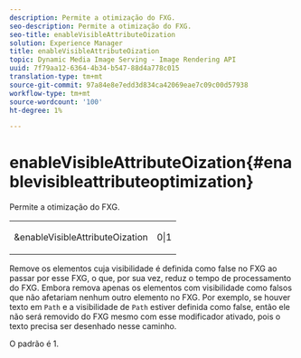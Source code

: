 ```yaml
---
description: Permite a otimização do FXG.
seo-description: Permite a otimização do FXG.
seo-title: enableVisibleAttributeOization
solution: Experience Manager
title: enableVisibleAttributeOization
topic: Dynamic Media Image Serving - Image Rendering API
uuid: 7f79aa12-6364-4b34-b547-88d4a778c015
translation-type: tm+mt
source-git-commit: 97a84e8e7edd3d834ca42069eae7c09c00d57938
workflow-type: tm+mt
source-wordcount: '100'
ht-degree: 1%

---
```



# enableVisibleAttributeOization{#enablevisibleattributeoptimization}

Permite a otimização do FXG.

<table id="simpletable_FDE0D8786BC747AF87A336452500E695"> 
 <tr class="strow"> 
  <td class="stentry"> <p><span class="codeph"> &amp;enableVisibleAttributeOization</span> </p> </td> 
  <td class="stentry"> <p>0|1 </p></td> 
 </tr> 
</table>

Remove os elementos cuja visibilidade é definida como false no FXG ao passar por esse FXG, o que, por sua vez, reduz o tempo de processamento do FXG. Embora remova apenas os elementos com visibilidade como falsos que não afetariam nenhum outro elemento no FXG. Por exemplo, se houver texto em `Path` e a visibilidade de `Path` estiver definida como false, então ele não será removido do FXG mesmo com esse modificador ativado, pois o texto precisa ser desenhado nesse caminho.

O padrão é 1.
